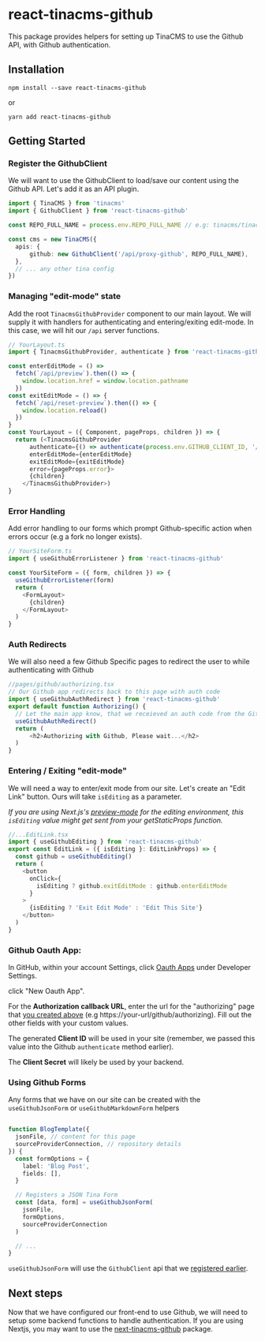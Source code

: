 # react-tinacms-github

This package provides helpers for setting up TinaCMS to use the Github API, with Github authentication. 

## Installation

```
npm install --save react-tinacms-github
```

or

```
yarn add react-tinacms-github
```

## Getting Started

### Register the GithubClient 

We will want to use the GithubClient to load/save our content using the Github API. Let's add it as an API plugin.

```ts
import { TinaCMS } from 'tinacms'
import { GithubClient } from 'react-tinacms-github'

const REPO_FULL_NAME = process.env.REPO_FULL_NAME // e.g: tinacms/tinacms.org

const cms = new TinaCMS({
  apis: {
      github: new GithubClient('/api/proxy-github', REPO_FULL_NAME),
  },
  // ... any other tina config
})
```

### Managing "edit-mode" state

Add the root `TinacmsGithubProvider` component to our main layout. We will supply it with handlers for authenticating and entering/exiting edit-mode.
In this case, we will hit our `/api` server functions.

```ts
// YourLayout.ts
import { TinacmsGithubProvider, authenticate } from 'react-tinacms-github';

const enterEditMode = () =>
  fetch(`/api/preview`).then(() => {
    window.location.href = window.location.pathname
  })
const exitEditMode = () => {
  fetch(`/api/reset-preview`).then(() => {
    window.location.reload()
  })
}
const YourLayout = ({ Component, pageProps, children }) => {
  return (<TinacmsGithubProvider
      authenticate={() => authenticate(process.env.GITHUB_CLIENT_ID, '/api/create-github-access-token')}
      enterEditMode={enterEditMode}
      exitEditMode={exitEditMode}
      error={pageProps.error}>
      {children}
    </TinacmsGithubProvider>)
}
```

### Error Handling

Add error handling to our forms which prompt Github-specific action when errors occur (e.g a fork no longer exists).
```ts
// YourSiteForm.ts
import { useGithubErrorListener } from 'react-tinacms-github'

const YourSiteForm = ({ form, children }) => {
  useGithubErrorListener(form)
  return (
    <FormLayout>
      {children}
    </FormLayout>
  )
}
```

### Auth Redirects

We will also need a few Github Specific pages to redirect the user to while authenticating with Github

```ts
//pages/github/authorizing.tsx
// Our Github app redirects back to this page with auth code
import { useGithubAuthRedirect } from 'react-tinacms-github'
export default function Authorizing() {
  // Let the main app know, that we receieved an auth code from the Github redirect
  useGithubAuthRedirect() 
  return (
      <h2>Authorizing with Github, Please wait...</h2>
  )
}
```

### Entering / Exiting "edit-mode"


We will need a way to enter/exit mode from our site. Let's create an "Edit Link" button.
Ours will take `isEditing` as a parameter. 

_If you are using Next.js's [preview-mode](https://nextjs.org/docs/advanced-features/preview-mode) for the editing environment, this `isEditing` value might get sent from your getStaticProps function._

```ts
//...EditLink.tsx
import { useGithubEditing } from 'react-tinacms-github'
export const EditLink = ({ isEditing }: EditLinkProps) => {
  const github = useGithubEditing()
  return (
    <button
      onClick={
        isEditing ? github.exitEditMode : github.enterEditMode
      }
    >
      {isEditing ? 'Exit Edit Mode' : 'Edit This Site'}
    </button>
  )
}
```

### Github Oauth App:

In GitHub, within your account Settings, click [Oauth Apps](https://github.com/settings/developers) under Developer Settings.

click "New Oauth App".

For the **Authorization callback URL**, enter the url for the "authorizing" page that [you created above](#auth-redirects) (e.g https://your-url/github/authorizing). Fill out the other fields with your custom values.

The generated **Client ID** will be used in your site (remember, we passed this value into the Github `authenticate` method earlier). 

The **Client Secret** will likely be used by your backend.


### Using Github Forms

Any forms that we have on our site can be created with the `useGithubJsonForm` or `useGithubMarkdownForm` helpers

```ts

function BlogTemplate({
  jsonFile, // content for this page
  sourceProviderConnection, // repository details
}) {
  const formOptions = {
    label: 'Blog Post',
    fields: [],
  }

  // Registers a JSON Tina Form
  const [data, form] = useGithubJsonForm(
    jsonFile,
    formOptions,
    sourceProviderConnection
  )

  // ...
}
```

`useGithubJsonForm` will use the `GithubClient` api that we [registered earlier](#register-the-githubclient).

## Next steps

Now that we have configured our front-end to use Github, we will need to setup some backend functions to handle authentication.
If you are using Nextjs, you may want to use the [next-tinacms-github](https://github.com/tinacms/tinacms/tree/master/packages/next-tinacms-github) package.